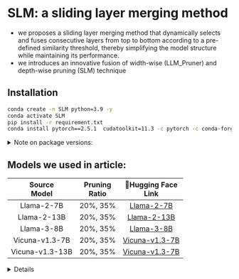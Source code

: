 # SLM: a sliding layer merging method

* we proposes a sliding layer merging method that dynamically selects and fuses consecutive layers from top to bottom according to a pre-defined similarity threshold, thereby simplifying the model structure while maintaining its performance.
* we introduces an innovative fusion of width-wise (LLM_Pruner) and depth-wise pruning  (SLM) technique



## Installation
  ```bash
  conda create -n SLM python=3.9 -y
  conda activate SLM
  pip install -r requirement.txt
  conda install pytorch==2.5.1  cudatoolkit=11.3 -c pytorch -c conda-forge
  ```

<details>
<summary>
Note on package versions:
</summary>


- Part of the below repositories is included for evaluation:
  - `src/LLMPruner`: horseee/LLM-Pruner version [213ffa4](https://github.com/horseee/LLM-Pruner/tree/213ffa4d02f92f16d29219a97fd01a8622db1550)
  - `src/lm_eval`: EleutherAI/lm-evaluation-harness version [3326c54](https://github.com/EleutherAI/lm-evaluation-harness/tree/3326c547a733d598b4377e54be96e194861b964c)

</details>


</details>


## Models we used in article:
  | Source<br>Model | Pruning<br>Ratio | 🤗Hugging Face<br>Link 
  |:---:|:---:|:---:|
  | Llama-2-7B | 20%, 35% | [Llama-2-7B](https://huggingface.co/meta-llama/Llama-2-7b-hf) 
  | Llama-2-13B | 20%, 35% | [Llama-2-13B](https://huggingface.co/meta-llama/Llama-2-13b-hf) 
  | Llama-3-8B | 20%, 35% | [Llama-3-8B](https://huggingface.co/meta-llama/Meta-Llama-3-8B) 
  | Vicuna-v1.3-7B | 20%, 35% | [Vicuna-v1.3-7B ](https://huggingface.co/lmsys/vicuna-7b-v1.3) 
  | Vicuna-v1.3-13B | 20%, 35% |[Vicuna-v1.3-7B ](https://huggingface.co/lmsys/vicuna-13b-v1.3) 

<details>




## Scripts of pruning method
- To try our pruning method, use:
  ```bash
  python SLM.py
  ```

- To try baseline pruning method, use:
  ```bash
  bash FLAP/flap.sh
  bash LLM-Pruner/pruner.sh
  python sleb/sleb.py
  bash script/shortened-llm.sh
  ```

## Scripts of lora retrain

- To retrain our pruning method, use:
  ```bash
  bash script/lora_slm.sh
  ```
- To retrain Shortened-llm, use:
  ```bash
  bash script/shortened-llm.sh
  ```
- To retrain LLM-Pruner, use:
  ```bash
  bash LLM_Pruner/post_train.sh
  ```

## Scripts of evaluation on seven commonsense reasoning tasks

- To measure accuracy of SLM, SLEB and shortened-llm pruning method on seven commonsense reasoning tasks, use: (EleutherAI/lm-evaluation-harness version [3326c54](https://github.com/EleutherAI/lm-evaluation-harness/tree/3326c547a733d598b4377e54be96e194861b964c))
  ```bash
  bash script/evaluate_slm.sh
  ```

- To measure accuracy of LLM_Pruner, use: 
  ```bash
  bash LLM_Pruner/eval.sh
  ```

- To measure accuracy of FLAP, use: 
  ```bash
  bash script/evaluate_flap.sh
  ```

## Scripts of measuring latency & throughput

- SLM, SLEB and shortened-llm:
  ```bash
  bash script/measure_time.sh
  ```

- LLM_Pruner: 
  ```bash
  bash script/measure_time_pruner.sh
  ```

- FLAP: 
  ```bash
  bash script/measure_time_flap.sh
  ```

## Integration of width-wise pruning(LLM_Pruner) and depth-wise pruning(SLM)

  ```bash
  bash merge_prune.sh
  ```


## License
- The intended use is strictly limited to research and non-commercial projects.

## Acknowledgments
- [LLM-Pruner](https://github.com/horseee/LLM-Pruner) and [Shortened-llm](https://github.com/Nota-NetsPresso/shortened-llm), which utilize [LM Evaluation Harness](https://github.com/EleutherAI/lm-evaluation-harness), [PEFT](https://github.com/huggingface/peft), and [Alpaca-LoRA](https://github.com/tloen/alpaca-lora). Thanks for the pioneering work on structured pruning of LLMs! 
- [LLaMA](https://github.com/facebookresearch/llama), [Vicuna](https://github.com/lm-sys/FastChat/blob/main/docs/vicuna_weights_version.md). Thanks for the open-source LLMs and data!

